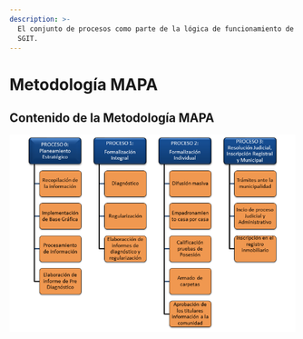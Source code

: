 ```yaml
---
description: >-
  El conjunto de procesos como parte de la lógica de funcionamiento de sistema
  SGIT.
---
```


# Metodología MAPA







## Contenido de la Metodología MAPA

![](.gitbook/assets/image%20%2830%29.png)

